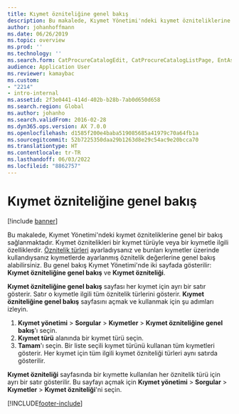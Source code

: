 ```yaml
---
title: Kıymet özniteliğine genel bakış
description: Bu makalede, Kıymet Yönetimi'ndeki kıymet özniteliklerine genel bir bakış sağlanmaktadır.
author: johanhoffmann
ms.date: 06/26/2019
ms.topic: overview
ms.prod: ''
ms.technology: ''
ms.search.form: CatProcureCatalogEdit, CatProcureCatalogListPage, EntAssetObjectAttributeOverview
audience: Application User
ms.reviewer: kamaybac
ms.custom:
- "2214"
- intro-internal
ms.assetid: 2f3e0441-414d-402b-b28b-7ab0d650d658
ms.search.region: Global
ms.author: johanho
ms.search.validFrom: 2016-02-28
ms.dyn365.ops.version: AX 7.0.0
ms.openlocfilehash: d1585f200e4baba519085685a41979c70a64fb1a
ms.sourcegitcommit: 52b7225350daa29b1263d8e29c54ac9e20bcca70
ms.translationtype: HT
ms.contentlocale: tr-TR
ms.lasthandoff: 06/03/2022
ms.locfileid: "8862757"
---
```

# <a name="asset-attribute-overview"></a>Kıymet özniteliğine genel bakış

[!include [banner](../../includes/banner.md)]

 

Bu makalede, Kıymet Yönetimi'ndeki kıymet özniteliklerine genel bir bakış sağlanmaktadır. Kıymet öznitelikleri bir kıymet türüyle veya bir kıymetle ilgili özelliklerdir. [Öznitelik türleri](../setup-for-functional-locations/specification-types.md) ayarladıysanız ve bunları kıymetler üzerinde kullandıysanız kıymetlerde ayarlanmış öznitelik değerlerine genel bakış alabilirsiniz. Bu genel bakış Kıymet Yönetimi'nde iki sayfada gösterilir: **Kıymet özniteliğine genel bakış** ve **Kıymet özniteliği**.

**Kıymet özniteliğine genel bakış** sayfası her kıymet için ayrı bir satır gösterir. Satır o kıymetle ilgili tüm öznitelik türlerini gösterir. **Kıymet özniteliğine genel bakış** sayfasını açmak ve kullanmak için şu adımları izleyin.

1. **Kıymet yönetimi** \> **Sorgular** \> **Kıymetler** \> **Kıymet özniteliğine genel bakış**'ı seçin.
2. **Kıymet türü** alanında bir kıymet türü seçin.
3. **Tamam**'ı seçin. Bir liste seçili kıymet türünü kullanan tüm kıymetleri gösterir. Her kıymet için tüm ilgili kıymet özniteliği türleri aynı satırda gösterilir.

**Kıymet özniteliği** sayfasında bir kıymette kullanılan her öznitelik türü için ayrı bir satır gösterilir. Bu sayfayı açmak için **Kıymet yönetimi** \> **Sorgular** \> **Kıymetler** \> **Kıymet özniteliği**'ni seçin.


[!INCLUDE[footer-include](../../../includes/footer-banner.md)]